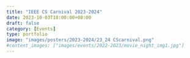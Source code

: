```yaml
---
title: "IEEE CS Carnival 2023-2024"
date: 2023-10-03T18:00:00+08:00
draft: false
category: [Events]
type: portfolio
image: "images/posters/2023-2024/23_24 CScarnival.png"
#content_images: ["images/events/2022-2023/movie_night_img1.jpg"]
---
```


